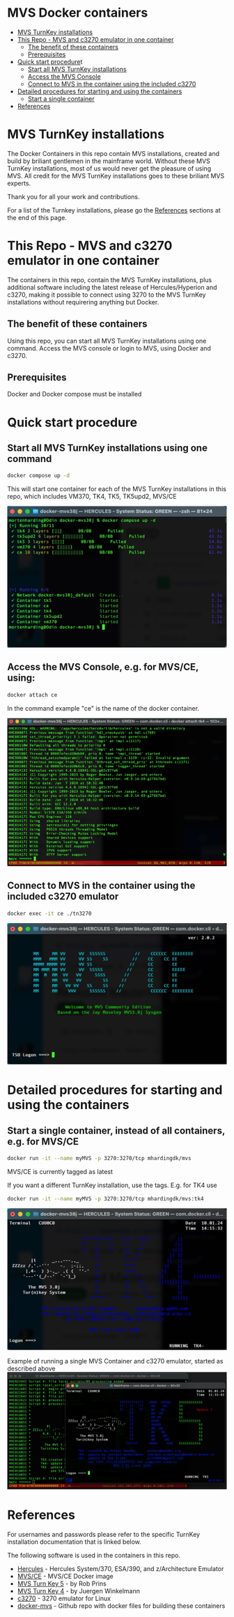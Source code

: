 # MVS Docker containers

- [MVS TurnKey installations](#MVS-TurnKey-installations)
- [This Repo - MVS and c3270 emulator in one container](#This-Repo-MVS-and-c3270-emulator-in-one-container)
  - [The benefit of these containers](#The-benefit-of-these-containers)
  - [Prerequisites](#Prerequisites)
- [Quick start procedure](#Quick-start-procedure)t
  - [Start all MVS TurnKey installations](#Start-all-MVS-TurnKey-installations)
  - [Access the MVS Console](#Access-the-MVS-Console)
  - [Connect to MVS in the container using the included c3270](#Connect-to-MVS-in-the-container-using-the-included-c3270)
- [Detailed procedures for starting and using the containers](#Detailed-procedures-for-starting-and-using-the-containers)
  - [Start a single container](#Start-a-single-container)
- [References](#References)

# MVS TurnKey installations

The Docker Containers in this repo contain MVS installations, created and build by 
briliant gentlemen in the mainframe world. Without these MVS TurnKey installations, 
most of us would never get the pleasure of using MVS. 
All credit for the MVS TurnKey installations goes to these briliant MVS experts.

Thank you for all your work and contributions.

For a list of the Turnkey installations, please go the [References](#References) sections
at the end of this page.


# This Repo - MVS and c3270 emulator in one container

The containers in this repo, contain the MVS TurnKey installations, plus 
additional software including the latest release of Hercules/Hyperion and c3270,
making it possible to connect using 3270 to the MVS TurnKey installations without
requirering anything but Docker. 

## The benefit of these containers 

Using this repo, you can start all MVS TurnKey installations using one command.
Access the MVS console or login to MVS, using Docker and c3270.

## Prerequisites

Docker and Docker compose must be installed

# Quick start procedure

## Start all MVS TurnKey installations using one command

```sh
docker compose up -d
```

This will start one container for each of the MVS TurnKey installations in this
repo, which includes VM370, TK4, TK5, TK5upd2, MVS/CE

![docker compose up -d](assets/docker-compose-up.jpeg)
 
## Access the MVS Console, e.g. for MVS/CE,  using:

```sh
docker attach ce
```
In the command example "ce" is the name of the docker container.

![hercules console](assets/hercules-console.jpeg)


## Connect to MVS in the container using the included c3270 emulator

```sh
docker exec -it ce ./tn3270
```

![MVS/CE logon](assets/mvsce-logon.jpeg)

# Detailed procedures for starting and using the containers

## Start a single container, instead of all containers, e.g. for  MVS/CE

```sh
docker run -it --name myMVS -p 3270:3270/tcp mhardingdk/mvs
```

MVS/CE is currently tagged as latest
 
If you want a different TurnKey installation, use the tags. E.g. for TK4 use

```sh
docker run -it --name myMVS -p 3270:3270/tcp mhardingdk/mvs:tk4
```

![TK4 logon](assets/tk4-logon.jpeg)

Example of running a single MVS Container and c3270 emulator, started as described above
![mvs-c3270](assets/mvs-c3270.jpg)

# References

For usernames and passwords please refer to the specific TurnKey installation
documentation that is linked below.

The following software is used in the containers in this repo.
- [Hercules](https://hercules-390.github.io/html/) - Hercules System/370, ESA/390, and z/Architecture Emulator
- [MVS/CE](https://hub.docker.com/r/mainframed767/mvsce) - MVS/CE Docker image
- [MVS Turn Key 5](https://www.prince-webdesign.nl/index.php/software/mvs-3-8j-turnkey-5) - by Rob Prins
- [MVS Turn Key 4](https://wotho.pebble-beach.ch/tk4-) - by Juergen Winkelmann
- [c3270](https://x3270.miraheze.org/wiki/C3270) - 3270 emulator for Linux
- [docker-mvs](https://github.com/MortenHarding/docker-mvs38j) - Github repo with docker files for building these containers

